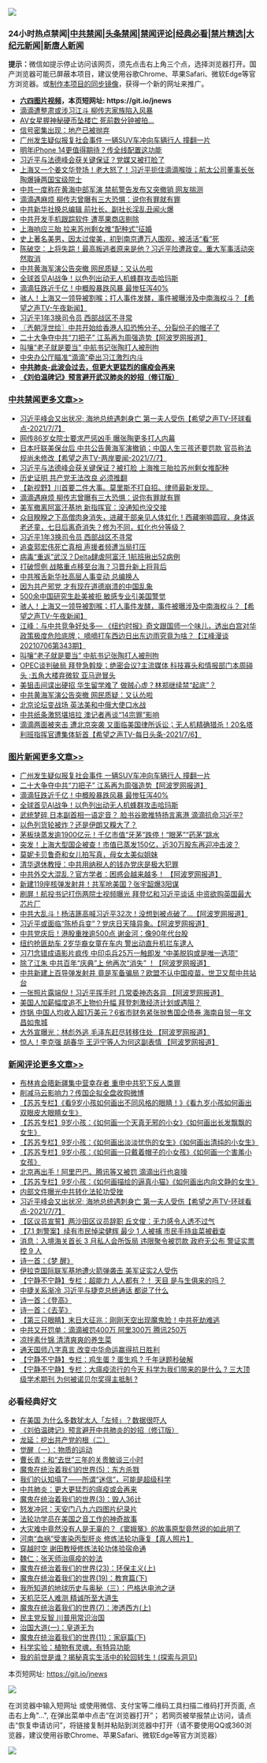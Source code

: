 ![](https://raw.githubusercontent.com/fqnews/bnews/master/64photo/fqnews-qr.jpg)

<div id="tt">
<h3>24小时热点禁闻|<a href="#%E4%B8%AD%E5%85%B1%E7%A6%81%E9%97%BB%E6%9B%B4%E5%A4%9A%E6%96%87%E7%AB%A0">中共禁闻</a>|<a href="#%E5%9B%BE%E7%89%87%E6%96%B0%E9%97%BB%E6%9B%B4%E5%A4%9A%E6%96%87%E7%AB%A0">头条禁闻</a>|<a href="#%E6%96%B0%E9%97%BB%E8%AF%84%E8%AE%BA%E6%9B%B4%E5%A4%9A%E6%96%87%E7%AB%A0">禁闻评论|<a href="#%E5%BF%85%E7%9C%8B%E7%BB%8F%E5%85%B8%E5%A5%BD%E6%96%87">经典必看|<a href="/video.md#%E7%A6%81%E7%89%87%E7%B2%BE%E9%80%89">禁片精选</a>|<a href="https://github.com/fqnews/djy/blob/master/gb/nf1351518.md#1">大纪元新闻</a>|<a href="https://github.com/fqnews/ntdtv/blob/master/gb/prog204.md#1">新唐人新闻</a></h3>
<div><b>提示：</b>微信如提示停止访问该网页，须先点击右上角三个点，选择浏览器打开。国产浏览器可能已屏蔽本项目，建议使用谷歌Chrome、苹果Safari、微软Edge等官方浏览器。或<a href="https://github.com/fqnews/bnews/blob/master/%E5%88%B6%E4%BD%9Cgit%E7%A6%81%E9%97%BB%E9%95%9C%E5%83%8F.md">制作本项目的同步镜像</a>，获得一个新的网址来推广。</div>
<ul>
<li><b><a href="http://d1.bdrive.tk/64.mp4" target="_blank">六四图片视频</a>，本页短网址: https://git.io/jnews</b></li>
<li><a href="/cbnews/20210707/1581906.md">滴滴遭整肃或涉习江斗 柳传志家族陷入风暴</a></li>
<li><a href="/yule/20210707/1581970.md">AV女星握神秘硬币坠楼亡 死前数分钟被拍…</a></li>
<li><a href="/cnnews/20210707/1582075.md">信号密集出现：地产已被抛弃</a></li>
<li><a href="/topimagenews/20210707/1582217.md">广州发生疑似报复社会事件 一辆SUV车冲向车辆行人 撞翻一片</a></li>
<li><a href="/cnnews/20210707/1581952.md">明年iPhone 14更值得期待？传全线配置这功能</a></li>
<li><a href="/cbnews/20210707/1581955.md">习近平与法德峰会获关键保证？党媒又被打脸了</a></li>
<li><a href="/bannedvideo/20210707/1582111.md">上海又一个姜文华登场！老大怒了！习近平扼住滴滴喉咙；航太公司董事长张陶爆锤两国宝级院士</a></li>
<li><a href="/cbnews/20210707/1581947.md">中共一度称在黄海中部军演 禁航警告发布又突撤销 网友揣测</a></li>
<li><a href="/cbnews/20210707/1582294.md">滴滴遇麻烦 柳传志曾曝有三大恐惧：说你有罪就有罪</a></li>
<li><a href="/comments/20210707/1582231.md">中共新华社换总编辑 前社长、副社长淫乱丑闻火爆</a></li>
<li><a href="/cnnews/20210707/1582225.md">中共开发手机跟踪软件 遭苹果商店剔除</a></li>
<li><a href="/cnnews/20210707/1582000.md">上海响应三胎 拉来苏州剩女推“配种式”征婚</a></li>
<li><a href="/lifebaike/20210707/1581999.md">史上著名美男，因太过俊美，初到南京遭万人围观，被活活“看”死</a></li>
<li><a href="/bannedvideo/20210707/1582306.md">陈破空：上将失踪！最高叛逃者原来是他？习近平险遭政变。重大军事活动突然取消</a></li>
<li><a href="/cbnews/20210707/1582060.md">中共黄海军演公告突撤 网民质疑：又认怂啦</a></li>
<li><a href="/topimagenews/20210707/1582028.md">全球首见AI战争！以色列出动无人机蜂群攻击哈玛斯</a></li>
<li><a href="/topimagenews/20210707/1582113.md">滴滴狂跌近千亿！中概股暴跌风暴 最惨狂泻40%</a></li>
<li><a href="/comments/20210707/1582144.md">骇人！上海又一领导被割喉；打人事件发酵，事件被曝涉及中南海权斗？【希望之声TV-午夜新闻】</a></li>
<li><a href="/cbnews/20210707/1582279.md">习近平1年3换司令员 西部战区不寻常</a></li>
<li><a href="/ssgc/20210707/1581977.md">〖兲朝浮世绘〗中共开始给香港人扣恐怖分子、分裂份子的帽子了</a></li>
<li><a href="/topimagenews/20210707/1582216.md">二十大争夺中共“刀把子” 江系再为周强造势【阿波罗网报道】</a></li>
<li><a href="/cbnews/20210707/1582140.md">叫嚷“老子就是要当” 中航书记张陶打人被刑拘</a></li>
<li><a href="/cnnews/20210707/1582251.md">中央办公厅瞄准“滴滴”牵出习江激烈内斗</a></li>
<li><b><a href="/comments/20200211/1275071.md" target="_blank">中共肺炎-此波会过去，但更大更猛烈的瘟疫会再来</a></b></li>
<li><b><a href="/comments/20200207/1272816.md" target="_blank">《刘伯温碑记》预言避开武汉肺炎的妙招（修订版）</a></b></li>
</ul>
</div>

<div class="catlist">
<h3><a href="/cbnews/" target="_blank">中共禁闻</a><span><a href="/cbnews/" target="_blank" rel="nofollow">更多文章>></a></span></h3>
<ul>
<li><a href="/comments/20210708/1582497.md" target="_blank">习近平峰会又出状况; 海地总统遇刺身亡 第一夫人受伤【希望之声TV-环球看点-2021/7/7】</a></li>
<li><a href="/cbnews/20210707/1582379.md" target="_blank">网传86岁女院士要求严惩凶手 曝张陶更多打人内幕</a></li>
<li><a href="/comments/20210707/1582325.md" target="_blank">日本吁联美保台后 中共公告黄海军演撤销；中国人生三孩还要罚款 官员称法规尚未修改【希望之声TV-两岸要闻-2021/7/7】</a></li>
<li><a href="/cbnews/20210707/1582317.md" target="_blank">习近平与法德峰会获关键保证？被打脸 上海推三胎拉苏州剩女推配种</a></li>
<li><a href="/cbnews/20210707/1582312.md" target="_blank">历史证明 共产党无法改良 必须推翻</a></li>
<li><a href="/comments/20210707/1582311.md" target="_blank">【新视野】川首要二件大事。莫里斯不打自招。律师最新发现。</a></li>
<li><a href="/cbnews/20210707/1582294.md" target="_blank">滴滴遇麻烦 柳传志曾曝有三大恐惧：说你有罪就有罪</a></li>
<li><a href="/cbnews/20210707/1582284.md" target="_blank">美军撤离阿富汗基地 新指挥官：没通知也没交接</a></li>
<li><a href="/comments/20210707/1582280.md" target="_blank">众目睽睽之下高僧肉身消失，进藏干部亲见人体虹化！西藏喇嘛圆寂，身体返老还童，七日后离奇消失？修为不同，虹化也分等级？</a></li>
<li><a href="/cbnews/20210707/1582279.md" target="_blank">习近平1年3换司令员 西部战区不寻常</a></li>
<li><a href="/cbnews/20210707/1582260.md" target="_blank">追查郭宏伟死亡真相 声援者频遭当局打压</a></li>
<li><a href="/cbnews/20210707/1582246.md" target="_blank">病毒“重返”武汉？Delta肆虐阿富汗 1航班揪出52病例</a></li>
<li><a href="/cbnews/20210707/1582238.md" target="_blank">打破惯例 战略重点移至台海？习晋升新上将背后</a></li>
<li><a href="/cbnews/20210707/1582218.md" target="_blank">中共喉舌新华社高层人事变动 总编换人</a></li>
<li><a href="/comments/20210707/1582175.md" target="_blank">因为共产邪党 才有现在道德崩溃的中国乱象</a></li>
<li><a href="/cbnews/20210707/1582145.md" target="_blank">500余中国研究生赴美被拒 敏感专业引美国警觉</a></li>
<li><a href="/comments/20210707/1582144.md" target="_blank">骇人！上海又一领导被割喉；打人事件发酵，事件被曝涉及中南海权斗？【希望之声TV-午夜新闻】</a></li>
<li><a href="/cbnews/20210707/1582143.md" target="_blank">江峰：与中共竞争好处多— 《纽约时报》奇文跟国师一个味儿，透出白宫对华政策极度危险底牌； 嘀嘀打车西边日出东边雨究竟为啥？【江峰漫谈20210706第343期】</a></li>
<li><a href="/cbnews/20210707/1582140.md" target="_blank">叫嚷“老子就是要当” 中航书记张陶打人被刑拘</a></li>
<li><a href="/comments/20210707/1582103.md" target="_blank">OPEC谈判破局 拜登急斡旋；绝密会议?主流媒体 科技寡头和情报部门本周碰头 ;五角大楼弃微软 亚马逊冒头</a></li>
<li><a href="/cbnews/20210707/1582092.md" target="_blank">美狙击间谍出硬招 华生留学难了 做贼心虚？林郑继续禁“起底”？</a></li>
<li><a href="/cbnews/20210707/1582060.md" target="_blank">中共黄海军演公告突撤 网民质疑：又认怂啦</a></li>
<li><a href="/cbnews/20210707/1582011.md" target="_blank">北京论坛变战场 英法美和中俄大使口水战</a></li>
<li><a href="/cbnews/20210707/1581998.md" target="_blank">中共纸条激怒堪培拉 澳记者再谈“14宗罪”影响</a></li>
<li><a href="/comments/20210707/1581993.md" target="_blank">滴滴两面被夹击 遭北京突袭 又面临美国律所诉讼；无人机精确猎杀！20名塔利班指挥官遭集体斩首【希望之声TV-每日头条-2021/7/6】</a></li>

</ul>
</div>
<div class="catlist">
<h3><a href="/topimagenews/" target="_blank">图片新闻</a><span><a href="/topimagenews/" target="_blank" rel="nofollow">更多文章>></a></span></h3>
<ul>
<li><a href="/topimagenews/20210707/1582217.md" target="_blank">广州发生疑似报复社会事件 一辆SUV车冲向车辆行人 撞翻一片</a></li>
<li><a href="/topimagenews/20210707/1582216.md" target="_blank">二十大争夺中共“刀把子” 江系再为周强造势【阿波罗网报道】</a></li>
<li><a href="/topimagenews/20210707/1582113.md" target="_blank">滴滴狂跌近千亿！中概股暴跌风暴 最惨狂泻40%</a></li>
<li><a href="/topimagenews/20210707/1582028.md" target="_blank">全球首见AI战争！以色列出动无人机蜂群攻击哈玛斯</a></li>
<li><a href="/topimagenews/20210706/1581728.md" target="_blank">武统梦碎 日本副首相一语定音？ 脸书谷歌推特扬言离港 滴滴抗命习近平?</a></li>
<li><a href="/topimagenews/20210706/1581523.md" target="_blank">以色列货轮被炸？还是伊朗又糗大了？</a></li>
<li><a href="/topimagenews/20210706/1581506.md" target="_blank">茅板块蒸发逾1900亿元！千亿市值“牙茅”跌停！“眼茅”“药茅”跳水</a></li>
<li><a href="/topimagenews/20210706/1581505.md" target="_blank">突发！上海大型国企被查！市值已蒸发150亿，近30万股东再迎冲击波？</a></li>
<li><a href="/topimagenews/20210706/1581222.md" target="_blank">莫妮卡贝鲁奇和女儿拍写真，母女太美似姐妹</a></li>
<li><a href="/topimagenews/20210705/1580992.md" target="_blank">清华退休教授：中共用纳税人的钱办党庆是极大犯罪</a></li>
<li><a href="/topimagenews/20210705/1580819.md" target="_blank">中共外交大混乱？官方学者：困惑会越来越多！ 【阿波罗网报道】</a></li>
<li><a href="/topimagenews/20210705/1580483.md" target="_blank">新建119座核弹发射井！共军呛美国？张宇韶爆3阳谋</a></li>
<li><a href="/topimagenews/20210704/1580353.md" target="_blank">刷屏！航投书记打伤两院士视频曝光 拜登忆和习近平谈话 中资欲购英国最大芯片厂</a></li>
<li><a href="/topimagenews/20210704/1580198.md" target="_blank">中共大乱斗！杨洁篪高喊习近平32次！没想到被点破了&#8230;【阿波罗网报道】</a></li>
<li><a href="/topimagenews/20210704/1580090.md" target="_blank">习近平或面临“陈桥兵变”？党庆日天降异象。【阿波罗网报道】</a></li>
<li><a href="/topimagenews/20210704/1579925.md" target="_blank">中共党庆后！港股重挫逾500点 谢金河：像90年代台股</a></li>
<li><a href="/topimagenews/20210704/1579885.md" target="_blank">纽约抢匪劫车 2岁华裔女童在车内 警出动直升机拦车逮人</a></li>
<li><a href="/topimagenews/20210703/1579780.md" target="_blank">习71念错成语影片疯传 中印屯兵25万一触即发 “中美脱钩或是唯一选项”</a></li>
<li><a href="/topimagenews/20210703/1579613.md" target="_blank">除了江朱 中共百年“庆典”上 他再次“消失” ！【阿波罗网报道】</a></li>
<li><a href="/topimagenews/20210702/1579216.md" target="_blank">中共新建上百导弹发射井 竟是军备骗局？欧盟不认中国疫苗，世卫又帮中共站台</a></li>
<li><a href="/topimagenews/20210702/1578867.md" target="_blank">一张照片露端倪！习近平挥手时 几常委神态各异 【阿波罗网报道】</a></li>
<li><a href="/topimagenews/20210702/1578533.md" target="_blank">美国人加薪幅度追不上物价升幅 拜登刺激经济计划或遇阻？</a></li>
<li><a href="/topimagenews/20210701/1578374.md" target="_blank">炸锅 中国人均收入超1万美元？6省市财务紧张抛售国企债券 海南自贸一年文昌如鬼城</a></li>
<li><a href="/topimagenews/20210701/1578148.md" target="_blank">大外宣曝光：林彪外逃 毛泽东赶尽转移住处 【阿波罗网报道】</a></li>
<li><a href="/topimagenews/20210701/1578123.md" target="_blank">惊人！李克强 胡春华 王沪宁等人为何这副表情 【阿波罗网报道】</a></li>

</ul>
</div>
<div class="catlist">
<h3><a href="/comments/" target="_blank">新闻评论</a><span><a href="/comments/" target="_blank" rel="nofollow">更多文章>></a></span></h3>
<ul>
<li><a href="/comments/20210708/1582527.md" target="_blank">布林肯会晤新疆集中营幸存者 重申中共犯下反人类罪</a></li>
<li><a href="/comments/20210708/1582526.md" target="_blank">削减马云影响力？传国企拟全盘收购微博</a></li>
<li><a href="/comments/20210708/1582519.md" target="_blank">【苏苏专栏】《看9岁小孩如何画出不同风格的眼睛！》《看九岁小孩如何画出双眼皮大眼睛女生》</a></li>
<li><a href="/comments/20210708/1582518.md" target="_blank">【苏苏专栏】9岁小孩：《如何画一个天真无邪的小女》《如何画出长发飘飘的女生》</a></li>
<li><a href="/comments/20210708/1582517.md" target="_blank">【苏苏专栏】9岁小孩：《如何画出淡淡忧伤的女生》《如何画出清纯的小女生》</a></li>
<li><a href="/comments/20210708/1582516.md" target="_blank">【苏苏专栏】9岁小孩：《如何画一只戴着帽子的小女孩》《如何画一个害羞小女孩》</a></li>
<li><a href="/comments/20210708/1582515.md" target="_blank">北京再出手！阿里巴巴、腾讯等又被罚 滴滴出行也哀嚎</a></li>
<li><a href="/comments/20210708/1582514.md" target="_blank">【苏苏专栏】9岁小孩：《如何画描绘的逼真小猫》《如何画出内向文静的女生》</a></li>
<li><a href="/comments/20210708/1582502.md" target="_blank">内部文件曝光中共转化法轮功受挫</a></li>
<li><a href="/comments/20210708/1582497.md" target="_blank">习近平峰会又出状况; 海地总统遇刺身亡 第一夫人受伤【希望之声TV-环球看点-2021/7/7】</a></li>
<li><a href="/comments/20210708/1582496.md" target="_blank">【区议员宣誓】两沙田区议员辞职 丘文俊：无力感令人透不过气</a></li>
<li><a href="/comments/20210708/1582495.md" target="_blank">【7.1 刺警案】续有市民悼梁健辉 最少 1 人被捕 市民手持韭菜被截查</a></li>
<li><a href="/comments/20210708/1582494.md" target="_blank">消息：入境海关首长 3 月私人会所饭局 违限聚令被罚款 政府无公布 警证实票控 9 人</a></li>
<li><a href="/comments/20210708/1582493.md" target="_blank">诗一首：《梦 醒》</a></li>
<li><a href="/comments/20210708/1582492.md" target="_blank">伊拉克国际联军基地遭火箭弹袭击 美军证实2人受伤</a></li>
<li><a href="/comments/20210708/1582491.md" target="_blank">【宁静不宁静】专栏：超能力 人人都有？！ 天目 是与生俱来的吗？</a></li>
<li><a href="/comments/20210708/1582490.md" target="_blank">中捷关系渐冷 习近平与捷克总统通话 都说了什么</a></li>
<li><a href="/comments/20210708/1582489.md" target="_blank">诗一首：《登高》</a></li>
<li><a href="/comments/20210708/1582488.md" target="_blank">诗一首：《去芜》</a></li>
<li><a href="/comments/20210708/1582487.md" target="_blank">【第三只眼睛】末日大征兆：刚刚天空出现魔鬼脸！中共死劫难逃</a></li>
<li><a href="/comments/20210708/1582484.md" target="_blank">中共又开罚单：滴滴被罚400万 阿里300万 腾讯250万</a></li>
<li><a href="/comments/20210708/1582483.md" target="_blank">凉拌素什锦 清清爽爽的养生菜</a></li>
<li><a href="/comments/20210708/1582476.md" target="_blank">通天国师八字真言 改变中华命运赢得抗日胜利</a></li>
<li><a href="/comments/20210708/1582474.md" target="_blank">【宁静不宁静】专栏：鸡生蛋 ? 蛋生鸡 ? 千年谜题秒破解</a></li>
<li><a href="/comments/20210708/1582473.md" target="_blank">【宁静不宁静】专栏：大瘟疫流行的今天 科学为我们带来的是什么 ? 三大顶级学术期刊 为何被诺贝尔奖得主抵制 ?</a></li>

</ul>
</div>

<div class="catlist">
<h3>必看经典好文</h3>
<ul>
<li><a href="/comments/20200427/1319933.md" target="_blank">在美国 为什么多数犹太人「左倾」？数据很吓人</a></li>
<li><a href="/comments/20200207/1272816.md" target="_blank">《刘伯温碑记》预言避开中共肺炎的妙招（修订版）</a></li>
<li><a href="/comments/20200928/1404653.md" target="_blank">龙延：挖出共产党的根（二）</a></li>
<li><a href="/comments/20200810/1377609.md" target="_blank">觉醒（一）：物质的运动</a></li>
<li><a href="/comments/20050116/727099.md" target="_blank">曹长青：和“去世”三年的关贵敏谈三小时</a></li>
<li><a href="/topimagenews/20180524/946967.md" target="_blank">魔鬼在统治着我们的世界(5)：东方杀戮</a></li>
<li><a href="/sohnews/20161029/607205.md" target="_blank">我们的认知塌了——所谓“迷信”，可能是超级科学</a></li>
<li><a href="/comments/20200211/1275071.md" target="_blank">中共肺炎：更大更猛烈的瘟疫或会再来</a></li>
<li><a href="/topimagenews/20180521/945342.md" target="_blank">魔鬼在统治着我们的世界(3)：毁人36计</a></li>
<li><a href="/comments/20200604/783200.md" target="_blank">怒发冲冠：天安门八九六四图片纪录片</a></li>
<li><a href="/comments/20200511/1326751.md" target="_blank">法轮功学员在美国之音工作的神奇故事</a></li>
<li><a href="/lifebaike/20210511/1544066.md" target="_blank">大灾难中竟然没有人是无辜的？《窦娥冤》的故事原型竟然说的如此明了</a></li>
<li><a href="/comments/20210329/1514622.md" target="_blank">河南“血祸”受害染丙型肝炎 修炼法轮功康复【真人照片】</a></li>
<li><a href="/comments/20200511/1322384.md" target="_blank">穿越时空 谢田教授修炼法轮功体验宿命通</a></li>
<li><a href="/comments/20200224/1282494.md" target="_blank">魏仁：张天师治瘟疫的妙法</a></li>
<li><a href="/ssgc/20180904/993719.md" target="_blank">魔鬼在统治着我们的世界(23)：环保主义(上)</a></li>
<li><a href="/comments/20180716/972458.md" target="_blank">魔鬼在统治着我们的世界(19)：教育篇(下)</a></li>
<li><a href="/tculture/xiulian/20170726/797589.md" target="_blank">我所知道的地球历史与奥秘（三）：巴格达电池之谜</a></li>
<li><a href="/comments/20210302/1496716.md" target="_blank">天机茫茫人难测 精诚所至大道生</a></li>
<li><a href="/topimagenews/20180527/948369.md" target="_blank">魔鬼在统治着我们的世界(7)：渗透西方(上)</a></li>
<li><a href="/comments/20200621/1348236.md" target="_blank">民主党反智 川普用常识治国</a></li>
<li><a href="/cbnews/20180307/911097.md" target="_blank">治国大道(一)：皇道无为</a></li>
<li><a href="/topimagenews/20180530/950691.md" target="_blank">魔鬼在统治着我们的世界(11)：家庭篇(下)</a></li>
<li><a href="/comments/20200605/783205.md" target="_blank">科学实验：植物有灵魂，有特异功能</a></li>
<li><a href="/comments/20200715/1359453.md" target="_blank">我的前世是谁？揭秘真实生活中的轮回转生！(探索与洞见)</a></li>

</ul>
</div>

本页短网址: https://git.io/jnews

![](https://raw.githubusercontent.com/fqnews/bnews/master/64photo/fqnews-qr.jpg)

在浏览器中输入短网址 或使用微信、支付宝等二维码工具扫描二维码打开页面, 点击右上角"...", 在弹出菜单中点击“在浏览器打开”； 若网页被举报禁止访问，请点击“恢复申请访问”，将链接复制并粘贴到浏览器中打开（请不要使用QQ或360浏览器，建议使用谷歌Chrome、苹果Safari、微软Edge等官方浏览器）

![](https://raw.githubusercontent.com/fqnews/bnews/master/64photo/wx.jpg)
